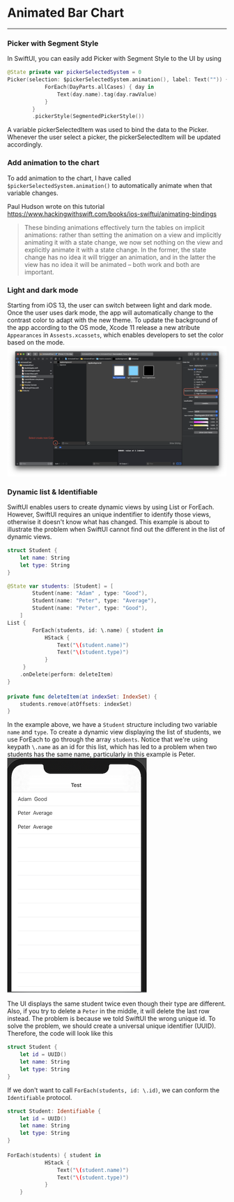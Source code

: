 # Animated Bar Chart
---

### Picker with Segment Style 
In SwiftUI, you can easily add Picker with Segment Style to the UI by using
``` swift
@State private var pickerSelectedSystem = 0
Picker(selection: $pickerSelectedSystem.animation(), label: Text("")) {
            ForEach(DayParts.allCases) { day in
                Text(day.name).tag(day.rawValue)
            }
        }
        .pickerStyle(SegmentedPickerStyle())
```

A variable pickerSelectedItem was used to bind the data to the Picker. Whenever the user select a picker, the pickerSelectedItem will be updated accordingly. 

### Add animation to the chart
To add animation to the chart, I have called `$pickerSelectedSystem.animation()` to automatically animate when that variable changes.

Paul Hudson wrote on this tutorial https://www.hackingwithswift.com/books/ios-swiftui/animating-bindings

> These binding animations effectively turn the tables on implicit animations: rather than setting the animation on a view and implicitly animating it with a state change, we now set nothing on the view and explicitly animate it with a state change. In the former, the state change has no idea it will trigger an animation, and in the latter the view has no idea it will be animated – both work and both are important.

### Light and dark mode
Starting from iOS 13, the user can switch between light and dark mode. Once the user uses dark mode, the app will automatically change to the contrast color to adapt with the new theme. To update the background of the app according to the OS mode, Xcode 11 release a new atribute `Appearances` in `Assests.xcassets`, which enables developers to set the color based on the mode. 
!["Set background"](screenshot/light_dark.png)


### Dynamic list & Identifiable 
SwiftUI enables users to create dynamic views by using List or ForEach. However, SwiftUI requires an unique indentifier to identify those views, otherwise it doesn't know what has changed. This example is about to illustrate the problem when SwiftUI cannot find out the different in the list of dynamic views. 
```swift 
struct Student {
    let name: String
    let type: String
}
```
```swift
@State var students: [Student] = [
        Student(name: "Adam" , type: "Good"),
        Student(name: "Peter", type: "Average"),
        Student(name: "Peter", type: "Good"),
    ]
List {
        ForEach(students, id: \.name) { student in
            HStack {
                Text("\(student.name)")
                Text("\(student.type)")
            }
     }
    .onDelete(perform: deleteItem)
}

private func deleteItem(at indexSet: IndexSet) {
    students.remove(atOffsets: indexSet)
}
```
In the example above, we have a `Student` structure including two variable `name` and `type`. To create a dynamic view displaying the list of students, we use ForEach to go through the array `students`. Notice that we're using keypath `\.name` as an id for this list, which has led to a problem when two students has the same name, particularly in this example is Peter.
![ID_issue](screenshot/name_1.png)

The UI displays the same student twice even though their type are different. Also, if you try to delete a `Peter` in the middle, it will delete the last row instead. The problem is because we told SwiftUI the wrong unique id. To solve the problem, we should create a universal unique identifier (UUID). Therefore, the code will look like this 
``` swift
struct Student {
    let id = UUID()
    let name: String
    let type: String
}
```
If we don't want to call `ForEach(students, id: \.id)`, we can conform the `Identifiable` protocol. 

``` swift
struct Student: Identifiable {
    let id = UUID()
    let name: String
    let type: String
}

ForEach(students) { student in
            HStack {
                Text("\(student.name)")
                Text("\(student.type)")
            }
    }
```





